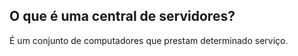 ## O que é uma central de servidores?

É um conjunto de computadores que prestam determinado serviço.
